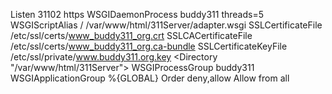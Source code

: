 Listen 31102 https
<VirtualHost _default_:31102>
    WSGIDaemonProcess buddy311 threads=5
    WSGIScriptAlias / /var/www/html/311Server/adapter.wsgi
    SSLCertificateFile /etc/ssl/certs/www_buddy311_org.crt
    SSLCACertificateFile /etc/ssl/certs/www_buddy311_org.ca-bundle
    SSLCertificateKeyFile /etc/ssl/private/www.buddy311.org.key
    <Directory "/var/www/html/311Server">
        WSGIProcessGroup buddy311
        WSGIApplicationGroup %{GLOBAL}
        Order deny,allow
        Allow from all
    </Directory>
</VirtualHost>

